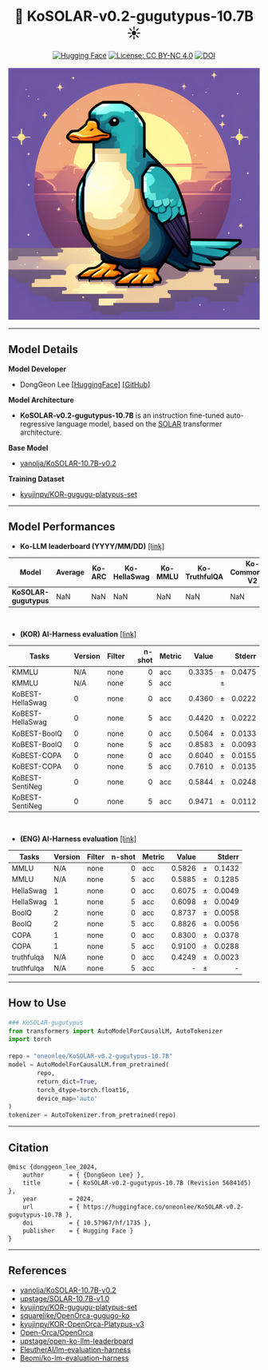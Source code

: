 <div align='center'>
   <h1>🤗 KoSOLAR-v0.2-gugutypus-10.7B ☀️</h1>
</div>

<div align='center'>
    <a href="https://huggingface.co/oneonlee/KoSOLAR-v0.2-gugutypus-10.7B"><img alt="Hugging Face" src="https://img.shields.io/badge/%F0%9F%A4%97-Models%20on%20Hub-yellow"></a>
    <a href="/LICENSE"><img alt="License: CC BY-NC 4.0" src="https://img.shields.io/badge/License-CC%20BY%2D%2DNC%204.0-blue.svg"></a>
    <a href="https://doi.org/10.57967/hf/1735"><img alt="DOI" src="https://img.shields.io/badge/DOI-10.57967%2Fhf%2F1735-blue"></a>
  <br>
  <br>
    <img src="logo.png" >
</div>

---


## Model Details

**Model Developer**  
- DongGeon Lee [[HuggingFace]](https://huggingface.co/oneonlee) [[GitHub]](https://github.com/oneonlee)

**Model Architecture**  
- **KoSOLAR-v0.2-gugutypus-10.7B** is an instruction fine-tuned auto-regressive language model, based on the [SOLAR](https://huggingface.co/upstage/SOLAR-10.7B-v1.0) transformer architecture.

**Base Model**
- [yanolja/KoSOLAR-10.7B-v0.2](https://huggingface.co/yanolja/KoSOLAR-10.7B-v0.2)

**Training Dataset**
- [kyujinpy/KOR-gugugu-platypus-set](https://huggingface.co/datasets/kyujinpy/KOR-gugugu-platypus-set)


---  


## Model Performances

- **Ko-LLM leaderboard (YYYY/MM/DD)** [[link]](https://huggingface.co/spaces/upstage/open-ko-llm-leaderboard)

| Model                 | Average | Ko-ARC | Ko-HellaSwag | Ko-MMLU | Ko-TruthfulQA | Ko-CommonGen V2 |
| --------------------- | ------- | ------ | ------------ | ------- | ------------- | --------------- |
| **KoSOLAR-gugutypus** | NaN     | NaN    | NaN          | NaN     | NaN           | NaN             |

<br>

- **(KOR) AI-Harness evaluation** [[link]](https://github.com/Beomi/ko-lm-evaluation-harness)  


|          Tasks          |Version|Filter|n-shot|Metric|Value |   |Stderr|
|-------------------------|-------|------|-----:|------|-----:|---|-----:|
|KMMLU                    |N/A    |none  |     0|acc   |0.3335|±  |0.0475|
|KMMLU                    |N/A    |none  |     5|acc   |      |±  |      |
|KoBEST-HellaSwag         |      0|none  |     0|acc   |0.4360|±  |0.0222|
|KoBEST-HellaSwag         |      0|none  |     5|acc   |0.4420|±  |0.0222|
|KoBEST-BoolQ             |      0|none  |     0|acc   |0.5064|±  |0.0133|
|KoBEST-BoolQ             |      0|none  |     5|acc   |0.8583|±  |0.0093|
|KoBEST-COPA              |      0|none  |     0|acc   |0.6040|±  |0.0155|
|KoBEST-COPA              |      0|none  |     5|acc   |0.7610|±  |0.0135|
|KoBEST-SentiNeg          |      0|none  |     0|acc   |0.5844|±  |0.0248|
|KoBEST-SentiNeg          |      0|none  |     5|acc   |0.9471|±  |0.0112|

<br>

- **(ENG) AI-Harness evaluation** [[link]](https://github.com/EleutherAI/lm-evaluation-harness)

|      Tasks      |Version|Filter|n-shot|Metric|Value |   |Stderr|
|------------------|-------|------|-----:|------|-----:|---|-----:|
|MMLU              |N/A    |none  |     0|acc   |0.5826|±  |0.1432|
|MMLU              |N/A    |none  |     5|acc   |0.5885|±  |0.1285|
|HellaSwag         |      1|none  |     0|acc   |0.6075|±  |0.0049|
|HellaSwag         |      1|none  |     5|acc   |0.6098|±  |0.0049|
|BoolQ             |      2|none  |     0|acc   |0.8737|±  |0.0058|
|BoolQ             |      2|none  |     5|acc   |0.8826|±  |0.0056|
|COPA              |      1|none  |     0|acc   |0.8300|±  |0.0378|
|COPA              |      1|none  |     5|acc   |0.9100|±  |0.0288|
|truthfulqa        |N/A    |none  |     0|acc   |0.4249|±  |0.0023|
|truthfulqa        |N/A    |none  |     5|acc   |  -   |±  |   -  |
  
---


## How to Use

```python
### KoSOLAR-gugutypus
from transformers import AutoModelForCausalLM, AutoTokenizer
import torch

repo = "oneonlee/KoSOLAR-v0.2-gugutypus-10.7B"
model = AutoModelForCausalLM.from_pretrained(
        repo,
        return_dict=True,
        torch_dtype=torch.float16,
        device_map='auto'
)
tokenizer = AutoTokenizer.from_pretrained(repo)
```

---

## Citation
```
@misc {donggeon_lee_2024,
	author       = { {DongGeon Lee} },
	title        = { KoSOLAR-v0.2-gugutypus-10.7B (Revision 56841d5) },
	year         = 2024,
	url          = { https://huggingface.co/oneonlee/KoSOLAR-v0.2-gugutypus-10.7B },
	doi          = { 10.57967/hf/1735 },
	publisher    = { Hugging Face }
}
```

---

## References
- [yanolja/KoSOLAR-10.7B-v0.2](https://huggingface.co/yanolja/KoSOLAR-10.7B-v0.2)
- [upstage/SOLAR-10.7B-v1.0](https://huggingface.co/upstage/SOLAR-10.7B-v1.0)
- [kyujinpy/KOR-gugugu-platypus-set](https://huggingface.co/datasets/kyujinpy/KOR-gugugu-platypus-set)
- [squarelike/OpenOrca-gugugo-ko](https://huggingface.co/datasets/squarelike/OpenOrca-gugugo-ko)
- [kyujinpy/KOR-OpenOrca-Platypus-v3](https://huggingface.co/datasets/kyujinpy/KOR-OpenOrca-Platypus-v3)
- [Open-Orca/OpenOrca](https://huggingface.co/datasets/Open-Orca/OpenOrca)
- [upstage/open-ko-llm-leaderboard](https://huggingface.co/spaces/upstage/open-ko-llm-leaderboard)
- [EleutherAI/lm-evaluation-harness](https://github.com/EleutherAI/lm-evaluation-harness)
- [Beomi/ko-lm-evaluation-harness](https://github.com/Beomi/ko-lm-evaluation-harness)
